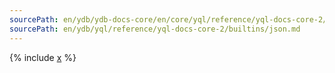 ```yaml
---
sourcePath: en/ydb/ydb-docs-core/en/core/yql/reference/yql-docs-core-2/builtins/json.md
sourcePath: en/ydb/yql/reference/yql-docs-core-2/builtins/json.md
---
```



{% include [x](_includes/json.md) %}
